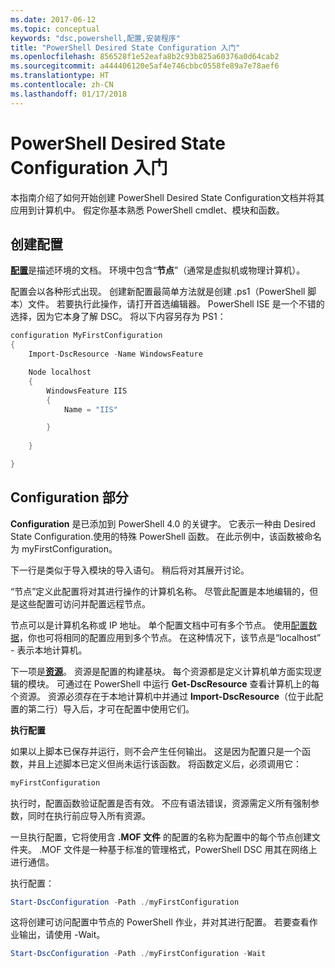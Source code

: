 ```yaml
---
ms.date: 2017-06-12
ms.topic: conceptual
keywords: "dsc,powershell,配置,安装程序"
title: "PowerShell Desired State Configuration 入门"
ms.openlocfilehash: 856528f1e52eafa8b2c93b825a60376a0d64cab2
ms.sourcegitcommit: a444406120e5af4e746cbbc0558fe89a7e78aef6
ms.translationtype: HT
ms.contentlocale: zh-CN
ms.lasthandoff: 01/17/2018
---
```

# <a name="getting-started-with-powershell-desired-state-configuration"></a>PowerShell Desired State Configuration 入门 #

本指南介绍了如何开始创建 PowerShell Desired State Configuration文档并将其应用到计算机中。 假定你基本熟悉 PowerShell cmdlet、模块和函数。 


## <a name="create-a-configuration"></a>创建配置 ##

[**配置**](https://msdn.microsoft.com/en-us/powershell/dsc/configurations)是描述环境的文档。 环境中包含“**节点**”（通常是虚拟机或物理计算机）。 

配置会以各种形式出现。 创建新配置最简单方法就是创建 .ps1（PowerShell 脚本）文件。 若要执行此操作，请打开首选编辑器。 PowerShell ISE 是一个不错的选择，因为它本身了解 DSC。 将以下内容另存为 PS1：

```powershell
configuration MyFirstConfiguration
{
    Import-DscResource -Name WindowsFeature

    Node localhost
    {
        WindowsFeature IIS
        {
            Name = "IIS"

        }
        
    }

}
```
## <a name="parts-of-a-configuration"></a>Configuration 部分 ##
**Configuration** 是已添加到 PowerShell 4.0 的关键字。 它表示一种由 Desired State Configuration.使用的特殊 PowerShell 函数。 在此示例中，该函数被命名为 myFirstConfiguration。 

下一行是类似于导入模块的导入语句。 稍后将对其展开讨论。

“节点”定义此配置将对其进行操作的计算机名称。 尽管此配置是本地编辑的，但是这些配置可访问并配置远程节点。 

节点可以是计算机名称或 IP 地址。 单个配置文档中可有多个节点。 使用[配置数据](https://msdn.microsoft.com/en-us/powershell/dsc/configdata)，你也可将相同的配置应用到多个节点。 在这种情况下，该节点是“localhost” - 表示本地计算机。 

下一项是[**资源**](https://msdn.microsoft.com/en-us/powershell/dsc/resources)。 资源是配置的构建基块。 每个资源都是定义计算机单方面实现逻辑的模块。 可通过在 PowerShell 中运行 **Get-DscResource** 查看计算机上的每个资源。 资源必须存在于本地计算机中并通过 **Import-DscResource**（位于此配置的第二行）导入后，才可在配置中使用它们。 

**执行配置**

如果以上脚本已保存并运行，则不会产生任何输出。 这是因为配置只是一个函数，并且上述脚本已定义但尚未运行该函数。 将函数定义后，必须调用它：
```powershell
myFirstConfiguration
```

执行时，配置函数验证配置是否有效。 不应有语法错误，资源需定义所有强制参数，同时在执行前应导入所有资源。

一旦执行配置，它将使用含 **.MOF 文件** 的配置的名称为配置中的每个节点创建文件夹。 .MOF 文件是一种基于标准的管理格式，PowerShell DSC 用其在网络上进行通信。

执行配置：
```powershell
Start-DscConfiguration -Path ./myFirstConfiguration
```
这将创建可访问配置中节点的 PowerShell 作业，并对其进行配置。 若要查看作业输出，请使用 -Wait。 
```powershell
Start-DscConfiguration -Path ./myFirstConfiguration -Wait
```


